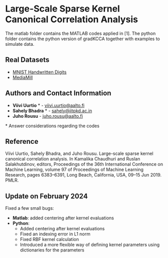 # Large-Scale Sparse Kernel Canonical Correlation Analysis

The matlab folder contains the MATLAB codes applied in [1]. The python folder contains the python version of gradKCCA together with examples to simulate data.

## Real Datasets

* [MNIST Handwritten Digits](http://yann.lecun.com/exdb/mnist/)
* [MediaMill](https://rdrr.io/github/fcharte/mldr.datasets/man/mediamill.html)

## Authors and Contact Information

* **Viivi Uurtio** * - <viivi.uurtio@aalto.fi>
* **Sahely Bhadra** * - <sahely@iitpkd.ac.in>
* **Juho Rousu** - <juho.rousu@aalto.fi>

\* Answer considerations regarding the codes 

## Reference

Viivi Uurtio, Sahely Bhadra, and Juho Rousu. Large-scale sparse kernel canonical correlation analysis. In Kamalika
Chaudhuri and Ruslan Salakhutdinov, editors, Proceedings of the 36th International Conference on Machine Learning,
volume 97 of Proceedings of Machine Learning Research, pages 6383–6391, Long Beach, California, USA, 09–15 Jun
2019. PMLR.



## Update on February 2024
Fixed a few small bugs:
- **Matlab**: added centering after kernel evaluations
- **Python**: 
  - Added centering after kernel evaluations
  - Fixed an indexing error in L1 norm
  - Fixed RBF kernel calculation
  - Introduced a more flexible way of defining kernel parameters using dictionaries for the parameters